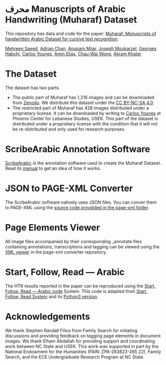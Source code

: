  
# محرف Manuscripts of Arabic Handwriting (Muharaf) Dataset 

This repository has data and code for the paper: [Muharaf: Manuscripts of handwritten Arabic Dataset
for cursive text recognition](https://arxiv.org/abs/2406.09630). 

[Mehreen Saeed](mehreen.mehreen@gmail.com), [Adrian Chan](adrian27513@gmail.com), [Anupam Mijar](aamijar230@gmail.com), [Joseph Moukarzel](josephmoukarzel@usek.edu.lb), [Georges Habchi](georgeshabchi@usek.edu.lb), [Carlos Younes](carlosyounes@usek.edu.lb), [Amin Elias](a.elias@lahlebanon.org), [Chau-Wai Wong](chauwai.wong@ncsu.edu), [Akram Khater](akhater@ncsu.edu)


# The Dataset
The dataset has two parts. 
- The public part of Muharaf has 1,216 images and can be downloaded from [Zenodo](https://zenodo.org/records/11492215). We distribute this dataset under the [CC BY-NC-SA 4.0](https://creativecommons.org/licenses/by-nc-sa/4.0/).
- The restricted part of Muharaf has 428 images distributed under a proprietary license. It can be downloaded by writing to [Carlos Younes](carlosyounes@usek.edu.lb) at Phoenix Center for Lebanese Studies, USEK. This part of the dataset is distributed under a proprietary license with the condition that it will not be re-distributed and only used for research purposes. 

# ScribeArabic Annotation Software
[ScribeArabic](https://github.com/MehreenMehreen/ScribeArabic) is the annotation software used to create the Muharaf Dataset. Read its [manual](https://github.com/MehreenMehreen/ScribeArabic/blob/main/manual.md) to get an idea of how it works.

# JSON to PAGE-XML Converter
The ScribeArabic software natively uses JSON files. You can conver them to PAGE-XML using the [source code provdided in the page-xml folder](https://github.com/MehreenMehreen/xml_converter).

# Page Elements Viewer
All image files accompanied by their corresponding _annotate files containing annotations, transcriptions and tagging can be viewed using the [XML viewer](https://github.com/MehreenMehreen/xml_converter) in the page-xml converter repository. 

# Start, Follow, Read &mdash; Arabic
The HTR results reported in the paper can be reproduced using the [Start, Follow, Read &mdash; Arabic code](https://github.com/MehreenMehreen/start_follow_read_arabic) System. This code is adapted from [Start, Follow, Read System](https://github.com/cwig/start_follow_read) and its [Python3 version](https://github.com/sharmaannapurna/start_follow_read_py3).

# Acknowledgements
We thank Stephen Randall Filios from Family Search for initiating discussions and providing feedback on tagging page elements in document images. 
We thank Elham Abdallah for providing support and coordinating work between NC State and USEK.
This work was supported in part by the National Endowment for the Humanities (FAIN: ZPA-283823-265 22), Family Search, and the ECE Undergraduate Research Program at NC State.

